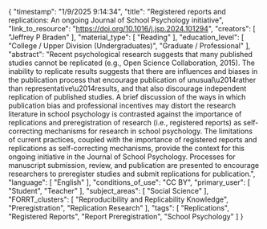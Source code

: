 {
    "timestamp": "1/9/2025 9:14:34",
    "title": "Registered reports and replications: An ongoing Journal of School Psychology initiative",
    "link_to_resource": "https://doi.org/10.1016/j.jsp.2024.101294",
    "creators": [
        "Jeffrey P Braden"
    ],
    "material_type": [
        "Reading"
    ],
    "education_level": [
        "College / Upper Division (Undergraduates)",
        "Graduate / Professional"
    ],
    "abstract": "Recent psychological research suggests that many published studies cannot be replicated (e.g., Open Science Collaboration, 2015). The inability to replicate results suggests that there are influences and biases in the publication process that encourage publication of unusual\u2014rather than representative\u2014results, and that also discourage independent replication of published studies. A brief discussion of the ways in which publication bias and professional incentives may distort the research literature in school psychology is contrasted against the importance of replications and preregistration of research (i.e., registered reports) as self-correcting mechanisms for research in school psychology. The limitations of current practices, coupled with the importance of registered reports and replications as self-correcting mechanisms, provide the context for this ongoing initiative in the Journal of School Psychology. Processes for manuscript submission, review, and publication are presented to encourage researchers to preregister studies and submit replications for publication.",
    "language": [
        "English"
    ],
    "conditions_of_use": "CC BY",
    "primary_user": [
        "Student",
        "Teacher"
    ],
    "subject_areas": [
        "Social Science"
    ],
    "FORRT_clusters": [
        "Reproducibility and Replicability Knowledge",
        "Preregistration",
        "Replication Research"
    ],
    "tags": [
        "Replications",
        "Registered Reports",
        "Report Preregistration",
        "School Psychology"
    ]
}